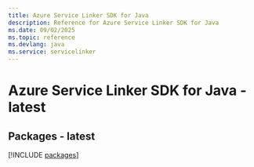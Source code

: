 ```yaml
---
title: Azure Service Linker SDK for Java
description: Reference for Azure Service Linker SDK for Java
ms.date: 09/02/2025
ms.topic: reference
ms.devlang: java
ms.service: servicelinker
---
```

# Azure Service Linker SDK for Java - latest
## Packages - latest
[!INCLUDE [packages](service-linker-index.md)]